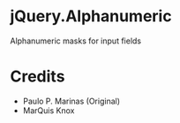 # jQuery.Alphanumeric
Alphanumeric masks for input fields

# Credits
* Paulo P. Marinas (Original)<br>
* MarQuis Knox
